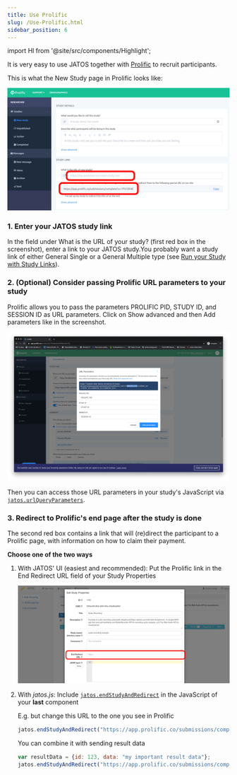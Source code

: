 ```yaml
---
title: Use Prolific
slug: /Use-Prolific.html
sidebar_position: 6
---
```

import Hl from '@site/src/components/Highlight';

It is very easy to use JATOS together with [Prolific](https://www.prolific.co/) to recruit participants. 

This is what the <Hl>New Study</Hl> page in <Hl>Prolific</Hl> looks like:

![Prolific screenshot](/img/Screenshot_Prolific_create_study.png)


### 1. Enter your JATOS study link

In the field under <Hl>What is the URL of your study?</Hl> (first red box in the screenshot), enter a link to your JATOS study.You probably want a study link of either <Hl>General Single</Hl> or a <Hl>General Multiple</Hl> type (see [Run your Study with Study Links](Run-your-Study-with-Study-Links.html)).


### 2. (Optional) Consider passing Prolific URL parameters to your study

Prolific allows you to pass the parameters <Hl>PROLIFIC PID</Hl>, <Hl>STUDY ID</Hl>, and <Hl>SESSION ID</Hl> as URL parameters. Click on <Hl>Show advanced</Hl> and then <Hl>Add parameters</Hl> like in the screenshot.

![Prolific screenshot](/img/Screenshot_Prolific_query_parameter.png)

Then you can access those URL parameters in your study's JavaScript via [`jatos.urlQueryParameters`](jatos.js-Reference.html#jatosurlqueryparameters).


### 3. Redirect to Prolific's end page after the study is done

The second red box contains a link that will (re)direct the participant to a Prolific page, with information on how to claim their payment.

**Choose one of the two ways**

1. With JATOS' UI (easiest and recommended): Put the Prolific link in the <Hl>End Redirect URL</Hl> field of your <Hl>Study Properties</Hl>

   ![screenshot](/img/Screenshot_end-redirect-url.png)

1. With _jatos.js_: Include [`jatos.endStudyAndRedirect`](jatos.js-Reference.html#jatosendstudyandredirect) in the JavaScript of your **last** component

   E.g. but change this URL to the one you see in Prolific

   ```javascript
   jatos.endStudyAndRedirect("https://app.prolific.co/submissions/complete?cc=1234ABCD");
   ```

   You can combine it with sending result data

   ```javascript
   var resultData = {id: 123, data: "my important result data"};
   jatos.endStudyAndRedirect("https://app.prolific.co/submissions/complete?cc=1234ABCD", resultData);
   ```
